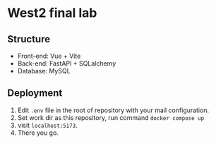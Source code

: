 # West2 final lab

## Structure

+ Front-end: Vue + Vite
+ Back-end: FastAPI + SQLalchemy
+ Database: MySQL

## Deployment

1. Edit `.env` file in the root of repository  with your mail configuration.
2. Set work dir as this repository, run command `docker compose up`
3. visit `localhost:5173`.
4. There you go.